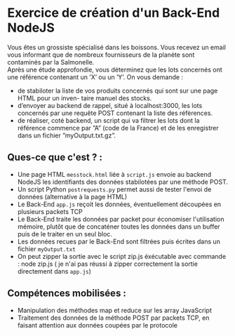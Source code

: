 # Exercice de création d'un Back-End NodeJS

Vous êtes un grossiste spécialisé dans les boissons. Vous recevez un email vous
informant que de nombreux fournisseurs de la planète sont contaminés par la Salmonelle.  
Après une étude approfondie, vous déterminez que les lots concernés ont une référence contenant un ’X’
ou un ’Y’. On vous demande :  
* de stabiloter la liste de vos produits concernés qui sont sur une page HTML pour un inven-
taire manuel des stocks.  
* d’envoyer au backend de rappel, situé à localhost:3000, les lots concernés par une
requête POST contenant la liste des réfèrences.  
* de réaliser, coté backend, un script qui va filtrer les lots dont la référence commence par ”A”
(code de la France) et de les enregistrer dans un fichier ”myOutput.txt.gz”.

## Ques-ce que c'est ? :
* Une page HTML `messtock.html` liée à `script.js` envoie au backend NodeJS les identifiants des données stabilotées par une méthode POST.
* Un script Python `postrequests.py` permet aussi de tester l'envoi de données (alternative à la page HTML)  
* Le Back-End `app.js` reçoit les données, éventuellement découpées en plusieurs packets TCP  
* Le Back-End traite les données par packet pour économiser l'utilisation mémoire, plutôt que de concaténer toutes les données dans un buffer puis de le traiter en un seul bloc.
* Les données recues par le Back-End sont filtrées puis écrites dans un fichier `myOutput.txt`  
* On peut zipper la sortie avec le script zip.js éxécutable avec commande : node zip.js ( je n'ai pas réussi à zipper correctement la sortie directement dans `app.js`)
## Compétences mobilisées :

* Manipulation des méthodes map et reduce sur les array JavaScript
* Traitement des données de la méthode POST par packets TCP, en faisant attention aux données coupées par le protocole
